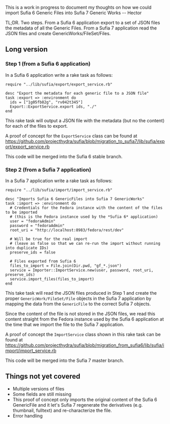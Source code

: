 This is a work in progress to document my thoughts on how we could import Sufia 6 Generic Files into Sufia 7 Generic Works -- Hector

TL;DR. Two steps. From a Sufia 6 application export to a set of JSON files the metadata of all the Generic Files. From a Sufia 7 application read the JSON files and create GenericWorks/FileSet/Files. 

## Long version

### Step 1 (from a Sufia 6 application)
In a Sufia 6 application write a rake task as follows:
```
require "../lib/sufia/export/export_service.rb"

desc "Export the metadata for each generic file to a JSON file"
task :export => :environment do
  ids = ["1g05fb82g", "rv042t345"]
  Export::ExportService.export ids, "./"
end
```
This rake task will output a JSON file with the metadata (but no the content) for each of the files to export.

A proof of concept for the `ExportService` class can be found at https://github.com/projecthydra/sufia/blob/migration_to_sufia7/lib/sufia/export/export_service.rb

This code will be merged into the Sufia 6 stable branch.


### Step 2 (from a Sufia 7 application)
In a Sufia 7 application write a rake task as follows:
```
require "../lib/sufia/import/import_service.rb"

desc "Imports Sufia 6 GenericFiles into Sufia 7 GenericWorks"
task :import => :environment do
  # Credentials for the Fedora instance with the content of the files to be imported
  # (this is the Fedora instance used by the *Sufia 6* application)
  user = "fedoraAdmin"
  password = "fedoraAdmin"
  root_uri = "http://localhost:8983/fedora/rest/dev"

  # Will be true for the real import
  # (leave as false so that we can re-run the import without running into duplicate IDs)
  preserve_ids = false

  # Files exported from Sufia 6
  files_to_import = File.join(Dir.pwd, "gf_*.json")
  service = Importer::ImportService.new(user, password, root_uri, preserve_ids)
  service.import_files(files_to_import)
end
```
This take task will read the JSON files produced in Step 1 and create the proper `GenericWork/FileSet/File` objects in the Sufia 7 application by mapping the data from the `GenericFile` to the correct Sufia 7 objects.

Since the content of the file is not stored in the JSON files, we read this content straight from the Fedora instance used by the Sufia 6 application at the time that we import the file to the Sufia 7 application.

A proof of concept the `ImportService` class shown in this rake task can be found at https://github.com/projecthydra/sufia/blob/migration_from_sufia6/lib/sufia/import/import_service.rb 

This code will be merged into the Sufia 7 master branch.


## Things not yet covered
* Multiple versions of files
* Some fields are still missing
* This proof of concept only imports the original content of the Sufia 6 GenericFile and it let's Sufia 7 regenerate the derivatives (e.g. thumbnail, fulltext) and re-characterize the file.
* Error handling
